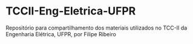 # TCCII-Eng-Eletrica-UFPR
Repositório para compartilhamento dos materiais utilizados no TCC-II da Engenharia Elétrica, UFPR, por Filipe Ribeiro
